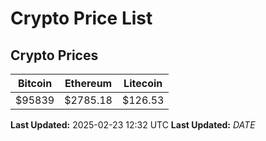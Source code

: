 # Crypto Price List

## Crypto Prices
| Bitcoin | Ethereum | Litecoin |
| ------- | -------- | -------- |
| $95839 | $2785.18 | $126.53 |
**Last Updated:** 2025-02-23 12:32 UTC
**Last Updated:** $DATE$
